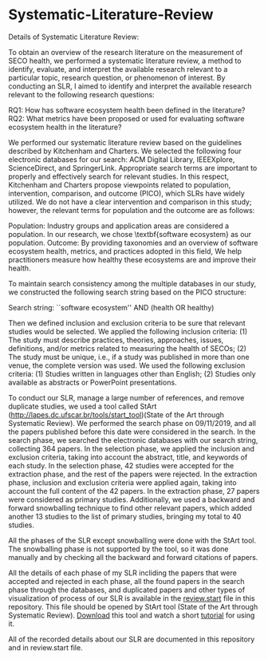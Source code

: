 # Systematic-Literature-Review
Details of Systematic Literature Review:

To obtain an overview of the research literature on the measurement of SECO health, we performed a systematic literature review, a method to identify, evaluate, and interpret the available research relevant to a particular topic, research question, or phenomenon of interest. By conducting an SLR, I aimed to identify and interpret the available research relevant to the following research questions:

RQ1: How has software ecosystem health been defined in the literature?
RQ2: What metrics have been proposed or used for evaluating software ecosystem health in the literature?

We performed our systematic literature review based on the guidelines described by Kitchenham and Charters. We selected the following four electronic databases for our search: ACM Digital Library, IEEEXplore, ScienceDirect, and SpringerLink. Appropriate search terms are important to properly and effectively search for relevant studies. In this respect, Kitchenham and Charters propose viewpoints related to population, intervention, comparison, and outcome (PICO), which SLRs have widely utilized. We do not have a clear intervention and comparison in this study; however, the relevant terms for population and the outcome are as follows:

Population: Industry groups and application areas are considered a population. In our research, we chose \textbf{software ecosystem} as our population.
Outcome: By providing taxonomies and an overview of software ecosystem health, metrics, and practices adopted in this field,
We help practitioners measure how healthy these ecosystems are and improve their health.

To maintain search consistency among the multiple databases in our study, we constructed the following search string based on the PICO structure:

Search string: ``software ecosystem'' AND (health OR healthy)

Then we defined inclusion and exclusion criteria to be sure that relevant studies would be selected. We applied the following inclusion criteria: (1) The study must describe practices, theories, approaches, issues, definitions, and/or metrics related to measuring the health of SECOs; (2) The study must be unique, i.e., if a study was published in more than one venue, the complete version was used. We used the following exclusion criteria: (1) Studies written in languages other than English; (2) Studies only available as abstracts or PowerPoint presentations.

To conduct our SLR, manage a large number of references, and remove duplicate studies, we used a tool called StArt (http://lapes.dc.ufscar.br/tools/start_tool)(State of the Art through Systematic Review). We performed the search phase on 09/11/2019, and all the papers published before this date were considered in the search. In the search phase, we searched the electronic databases with our search string, collecting 364 papers. In the selection phase, we applied the inclusion and exclusion criteria, taking into account the abstract, title, and keywords of each study. In the selection phase, 42 studies were accepted for the extraction phase, and the rest of the papers were rejected. In the extraction phase, inclusion and exclusion criteria were applied again, taking into account the full content of the 42 papers. In the extraction phase, 27 papers were considered as primary studies. Additionally, we used a backward and forward snowballing technique to find other relevant papers, which added another 13 studies to the list of primary studies, bringing my total to 40 studies. 

All the phases of the SLR except snowballing were done with the StArt tool. The snowballing phase is not supported by the tool, so it was done manually and by checking all the backward and forward citations of papers. 

All the details of each phase of my SLR incliding the papers that were accepted and rejected in each phase, all the found papers in the search phase through the databases, and duplicated papers and other types of visualization of process of our SLR is available in the [review.start](Review.start) file in this repository. This file should be opened by StArt tool (State of the Art through Systematic Review). [Download](http://lapes.dc.ufscar.br/tools/start_tool) this tool and watch a short [tutorial](https://www.youtube.com/watch?v=zCTKl1TBmxU&t=5s) for using it.

All of the recorded details about our SLR are documented in this repository and in review.start file.
